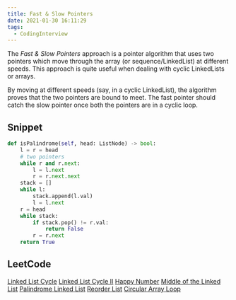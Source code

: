 ```yaml
---
title: Fast & Slow Pointers
date: 2021-01-30 16:11:29
tags:
  - CodingInterview
---
```

The _Fast & Slow Pointers_ approach is a pointer algorithm that uses two pointers which move through the array (or sequence/LinkedList) at different speeds. This approach is quite useful when dealing with cyclic LinkedLists or arrays.

By moving at different speeds (say, in a cyclic LinkedList), the algorithm proves that the two pointers are bound to meet. The fast pointer should catch the slow pointer once both the pointers are in a cyclic loop.

## Snippet
```python
def isPalindrome(self, head: ListNode) -> bool:
    l = r = head
    # two pointers
    while r and r.next:
        l = l.next
        r = r.next.next
    stack = []
    while l:
        stack.append(l.val)
        l = l.next
    r = head
    while stack:
        if stack.pop() != r.val:
            return False
        r = r.next
    return True
```

## LeetCode
[Linked List Cycle](https://leetcode.com/problems/linked-list-cycle/)
[Linked List Cycle II](https://leetcode.com/problems/linked-list-cycle-ii/)
[Happy Number](https://leetcode.com/problems/happy-number/)
[Middle of the Linked List](https://leetcode.com/problems/middle-of-the-linked-list/)
[Palindrome Linked List](https://leetcode.com/problems/palindrome-linked-list/)
[Reorder List](https://leetcode.com/problems/reorder-list/)
[Circular Array Loop](https://leetcode.com/problems/circular-array-loop/)
